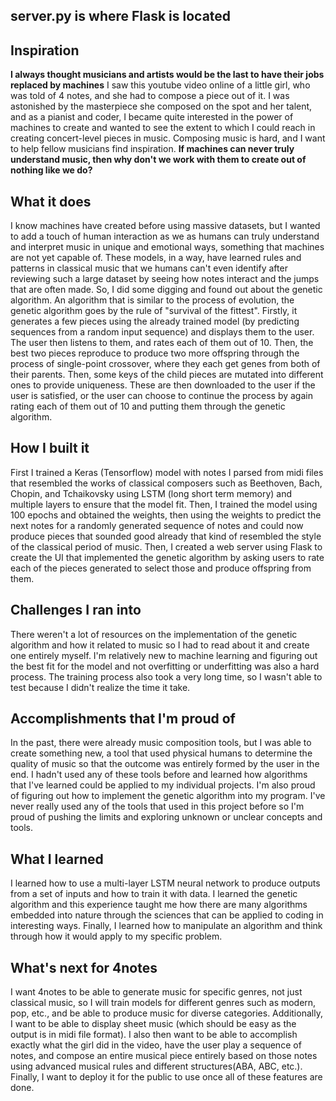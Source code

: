 ## server.py is where Flask is located

## Inspiration
**I always thought musicians and artists would be the last to have their jobs replaced by machines** I saw this youtube video online of a little girl, who was told of 4 notes, and she had to compose a piece out of it. I was astonished by the masterpiece she composed on the spot and her talent, and as a pianist and coder, I became quite interested in the power of machines to create and wanted to see the extent to which I could reach in creating concert-level pieces in music. Composing music is hard, and I want to help fellow musicians find inspiration. **If machines can never truly understand music, then why don't we work with them to create out of nothing like we do?**

## What it does
I know machines have created before using massive datasets, but I wanted to add a touch of human interaction as we as humans can truly understand and interpret music in unique and emotional ways, something that machines are not yet capable of. These models, in a way, have learned rules and patterns in classical music that we humans can't even identify after reviewing such a large dataset by seeing how notes interact and the jumps that are often made. So, I did some digging and found out about the genetic algorithm. An algorithm that is similar to the process of evolution, the genetic algorithm goes by the rule of "survival of the fittest". Firstly, it generates a few pieces using the already trained model (by predicting sequences from a random input sequence) and displays them to the user. The user then listens to them, and rates each of them out of 10. Then, the best two pieces reproduce to produce two more offspring through the process of single-point crossover, where they each get genes from both of their parents. Then, some keys of the child pieces are mutated into different ones to provide uniqueness. These are then downloaded to the user if the user is satisfied, or the user can choose to continue the process by again rating each of them out of 10 and putting them through the genetic algorithm.

## How I built it
First I trained a Keras (Tensorflow) model with notes I parsed from midi files that resembled the works of classical composers such as Beethoven, Bach, Chopin, and Tchaikovsky using LSTM (long short term memory) and multiple layers to ensure that the model fit. Then, I trained the model using 100 epochs and obtained the weights, then using the weights to predict the next notes for a randomly generated sequence of notes and could now produce pieces that sounded good already that kind of resembled the style of the classical period of music. Then, I created a web server using Flask to create the UI that implemented the genetic algorithm by asking users to rate each of the pieces generated to select those and produce offspring from them. 

## Challenges I ran into
There weren't a lot of resources on the implementation of the genetic algorithm and how it related to music so I had to read about it and create one entirely myself. I'm relatively new to machine learning and figuring out the best fit for the model and not overfitting or underfitting was also a hard process. The training process also took a very long time, so I wasn't able to test because I didn't realize the time it take.

## Accomplishments that I'm proud of
In the past, there were already music composition tools, but I was able to create something new, a tool that used physical humans to determine the quality of music so that the outcome was entirely formed by the user in the end. I hadn't used any of these tools before and learned how algorithms that I've learned could be applied to my individual projects. I'm also proud of figuring out how to implement the genetic algorithm into my program. I've never really used any of the tools that used in this project before so I'm proud of pushing the limits and exploring unknown or unclear concepts and tools.

## What I learned
I learned how to use a multi-layer LSTM neural network to produce outputs from a set of inputs and how to train it with data. I learned the genetic algorithm and this experience taught me how there are many algorithms embedded into nature through the sciences that can be applied to coding in interesting ways. Finally, I learned how to manipulate an algorithm and think through how it would apply to my specific problem. 

## What's next for 4notes
I want 4notes to be able to generate music for specific genres, not just classical music, so I will train models for different genres such as modern, pop, etc., and be able to produce music for diverse categories. Additionally, I want to be able to display sheet music (which should be easy as the output is in midi file format). I also then want to be able to accomplish exactly what the girl did in the video, have the user play a sequence of notes, and compose an entire musical piece entirely based on those notes using advanced musical rules and different structures(ABA, ABC, etc.). Finally, I want to deploy it for the public to use once all of these features are done.

